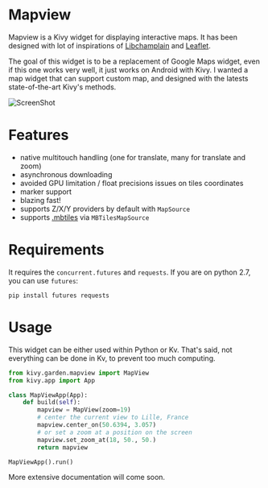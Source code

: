# Mapview

Mapview is a Kivy widget for displaying interactive maps. It has been
designed with lot of inspirations of
[Libchamplain](https://wiki.gnome.org/Projects/libchamplain) and
[Leaflet](http://leafletjs.com/).

The goal of this widget is to be a replacement of Google Maps widget,
even if this one works very well, it just works on Android with Kivy.
I wanted a map widget that can support custom map, and designed with
the latests state-of-the-art Kivy's methods.

![ScreenShot](https://raw.github.com/kivy-garden/garden.mapview/master/screenshot.png)

# Features

* native multitouch handling (one for translate, many for translate and zoom)
* asynchronous downloading
* avoided GPU limitation / float precisions issues on tiles coordinates
* marker support
* blazing fast!
* supports Z/X/Y providers by default with `MapSource`
* supports [.mbtiles](http://mbtiles.org) via `MBTilesMapSource`

# Requirements

It requires the `concurrent.futures` and `requests`. If you are on python 2.7,
you can use `futures`:

```
pip install futures requests
```

# Usage

This widget can be either used within Python or Kv. That's said, not
everything can be done in Kv, to prevent too much computing.

```python
from kivy.garden.mapview import MapView
from kivy.app import App

class MapViewApp(App):
    def build(self):
        mapview = MapView(zoom=19)
        # center the current view to Lille, France
        mapview.center_on(50.6394, 3.057)
        # or set a zoom at a position on the screen
        mapview.set_zoom_at(18, 50., 50.)
        return mapview

MapViewApp().run()
```

More extensive documentation will come soon.

